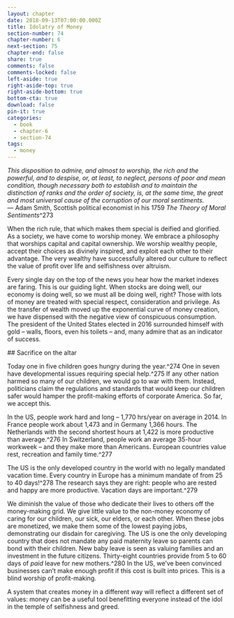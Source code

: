 ```yaml
---
layout: chapter
date: 2018-09-13T07:00:00.000Z
title: Idolatry of Money
section-number: 74
chapter-number: 6
next-section: 75
chapter-end: false
share: true
comments: false
comments-locked: false
left-aside: true
right-aside-top: true
right-aside-bottom: true
bottom-cta: true
download: false
pin-it: true
categories:
  - book
  - chapter-6
  - section-74
tags:
  - money
---
```

_This disposition to admire, and almost to worship, the rich and the powerful,
and to despise, or, at least, to neglect, persons of poor and mean condition,
though necessary both to establish and to maintain the distinction of ranks
and the order of society, is, at the same time, the great and most universal
cause of the corruption of our moral sentiments._\
— Adam Smith, Scottish political economist in his
    1759 _The Theory of Moral Sentiments_^273

When the rich rule, that which makes them special is deified and
glorified. As a society, we have come to worship money. We embrace
a philosophy that worships capital and capital ownership. We
worship wealthy people, accept their choices as divinely inspired,
and exploit each other to their advantage. The very wealthy have
successfully altered our culture to reflect the value of profit over life
and selfishness over altruism.

Every single day on the top of the news you hear how the market
indexes are faring. This is our guiding light. When stocks are doing
well, our economy is doing well, so we must all be doing well,
right? Those with lots of money are treated with special respect,
consideration and privilege. As the transfer of wealth moved up the
exponential curve of money creation, we have dispensed with the
negative view of conspicuous consumption. The president of the
United States elected in 2016 surrounded himself with gold – walls,
floors, even his toilets – and, many admire that as an indicator
of success.

\## Sacrifice on the altar

Today one in five children goes hungry during the year.^274 One in
seven have developmental issues requiring special help.^275 If any
other nation harmed so many of our children, we would go to war
with them. Instead, politicians claim the regulations and standards
that would keep our children safer would hamper the profit-making
efforts of corporate America. So far, we accept this.

In the US, people work hard and long – 1,770 hrs/year on average in 2014. In France people work about 1,473 and in Germany 1,366 hours.
The Netherlands with the second shortest hours at 1,422 is more
    productive than average.^276 In Switzerland, people work an average
35-hour workweek – and they make more than Americans. European
    countries value rest, recreation and family time.^277

The US is the only developed country in the world with no legally
mandated vacation time. Every country in Europe has a minimum
mandate of from 25 to 40 days!^278 The research says they are right:
people who are rested and happy are more productive. Vacation days
are important.^279

We diminish the value of those who dedicate their lives to others
off the money-making grid. We give little value to the non-money
economy of caring for our children, our sick, our elders, or each
other. When these jobs are monetized, we make them some of the
lowest paying jobs, demonstrating our disdain for caregiving. The
US is one the only developing country that does not mandate any
paid maternity leave so parents can bond with their children. New
baby leave is seen as valuing families and an investment in the future
citizens. Thirty-eight countries provide from 5 to 60 days of _paid_
leave for new mothers.^280 In the US, we’ve been convinced businesses
can’t make enough profit if this cost is built into prices. This is a
blind worship of profit-making.

A system that creates money in a different way will reflect a different
set of values: money can be a useful tool benefitting everyone instead
of the idol in the temple of selfishness and greed.
